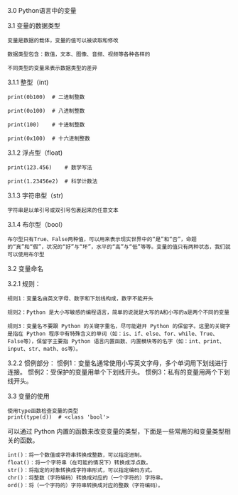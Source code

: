 3.0 Python语言中的变量

3.1 变量的数据类型

    变量是数据的载体，变量的值可以被读取和修改

    数据类型包含：数值，文本、图像、音频、视频等各种各样的

    不同类型的变量来表示数据类型的差异

3.1.1   整型（int)

    print(0b100)  # 二进制整数

    print(0o100)  # 八进制整数

    print(100)    # 十进制整数

    print(0x100)  # 十六进制整数

3.1.2   浮点型（float)

    print(123.456)    # 数学写法

    print(1.23456e2)  # 科学计数法

3.1.3   字符串型（str)

    字符串是以单引号或双引号包裹起来的任意文本

3.1.4   布尔型（bool）

    布尔型只有True、False两种值，可以用来表示现实世界中的“是”和“否”，命题的“真”和“假”，状况的“好”与“坏”，水平的“高”与“低”等等。变量的值只有两种状态，我们就可以使用布尔型

3.2 变量命名

3.2.1 规则：

    规则1：变量名由英文字母、数字和下划线构成，数字不能开头

    规则2：Python 是大小写敏感的编程语言，简单的说就是大写的A和小写的a是两个不同的变量
    
    规则3：变量名不要跟 Python 的关键字重名，尽可能避开 Python 的保留字。这里的关键字是指在 Python 程序中有特殊含义的单词（如：is、if、else、for、while、True、False等），保留字主要指 Python 语言内置函数、内置模块等的名字（如：int、print、input、str、math、os等）。

3.2.2 惯例部分：
    惯例1：变量名通常使用小写英文字母，多个单词用下划线进行连接。
    惯例2：受保护的变量用单个下划线开头。
    惯例3：私有的变量用两个下划线开头。

3.3 变量的使用
    
    使用type函数检查变量的类型
    print(type(d))  # <class 'bool'>

可以通过 Python 内置的函数来改变变量的类型，下面是一些常用的和变量类型相关的函数。

    int()：将一个数值或字符串转换成整数，可以指定进制。
    float()：将一个字符串（在可能的情况下）转换成浮点数。
    str()：将指定的对象转换成字符串形式，可以指定编码方式。
    chr()：将整数（字符编码）转换成对应的（一个字符的）字符串。
    ord()：将（一个字符的）字符串转换成对应的整数（字符编码）。


